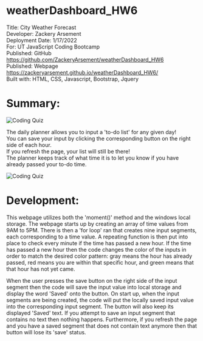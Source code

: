 # weatherDashboard_HW6
Title: City Weather Forecast \
Developer: Zackery Arsement \
Deployment Date:  1/17/2022 \
For:  UT JavaScript Coding Bootcamp \
Published: GitHub <https://github.com/ZackeryArsement/weatherDashboard_HW6> \
Published: Webpage <https://zackeryarsement.github.io/weatherDashboard_HW6/> \
Built with: HTML, CSS, Javascript, Bootstrap, Jquery


# Summary: 

![Coding Quiz](https://zackeryarsement.github.io/dailyPlanner_HW5/assets/images/dailyPlanner.png)

The daily planner allows you to input a 'to-do list' for any given day! \
You can save your input by clicking the corresponding button on the right side of each hour. \
If you refresh the page, your list will still be there! \
The planner keeps track of what time it is to let you know if you have already passed your to-do time.

![Coding Quiz](https://zackeryarsement.github.io/dailyPlanner_HW5/assets/images/dailyPlanner.gif)

# Development:

This webpage utilizes both the 'moment()' method and the windows local storage. The webpage starts up by creating an array of time values from 9AM to 5PM. There is then a 'for loop' ran that creates nine input segments, each corresponding to a time value. A repeating function is then put into place to check every minute if the time has passed a new hour. If the time has passed a new hour then the code changes the color of the inputs in order to match the desired color pattern: gray means the hour has already passed, red means you are within that specific hour, and green means that that hour has not yet came.

When the user presses the save button on the right side of the input segment then the code will save the input value into local storage and display the word 'Saved' onto the button. On start up, when the input segments are being created, the code will put the locally saved input value into the corresponding input segment. The button will also keep its displayed 'Saved' text. If you attempt to save an input segment that contains no text then nothing happens. Furthermore, if you refresh the page and you have a saved segment that does not contain text anymore then that button will lose its 'save' status.